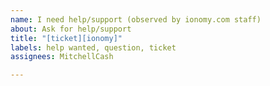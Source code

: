 ```yaml
---
name: I need help/support (observed by ionomy.com staff)
about: Ask for help/support
title: "[ticket][ionomy]"
labels: help wanted, question, ticket
assignees: MitchellCash

---
```


<!-- This issue tracker is only for technical issues related to Ion Core.

General ion questions and/or support requests are best directed to the ionomy support support@ionomy.com, Ionomy Discord https://discord.gg/vuZn7gC or even  on Bitcoin StackExchange at https://bitcoin.stackexchange.com.

For reporting security issues, please read instructions at support@ionomy.com or call us in US (+1) (844) 237-2721.

If the node is "stuck" during sync or giving "block checksum mismatch" errors, please ensure your hardware is stable by running memtest and observe CPU temperature with a load-test tool such as linpack before creating an issue! -->

<!-- !!!PLEASE NEVER UPLOAD PRIVATE KEYS IN PLAIN OR UPLOAD WALLET.DAT, IF YOU STILL WANT TO SUPPLY YOUR WALLET.DAT TO DEVS, PLEASE MAKE SURE IT IS ENCRYPTED WITH GPG WHICH CAN BE FOUND HERE: https://github.com/ioncoincore/ion/tree/master/contrib/gitian-keys -->

<!-- Before asking a question you might find your answer in
- Ion Wiki/Faq/Help (https://github.com/ioncoincore/ion/wiki)
- Bitcoin Wiki (https://en.bitcoin.it/wiki/) -->

<!-- Describe the issue -->
<!--- What behavior did you expect? -->

<!--- What was the actual behavior (provide screenshots if the issue is GUI-related)? -->

<!--- How reliably can you reproduce the issue, what are the steps to do so? -->

<!-- What version of Ion Core are you using, where did you get it (website, self-compiled, etc)? -->

<!-- What type of machine are you observing the error on (OS/CPU and disk type)? -->

<!-- Any extra information that might be useful in the debugging process. -->
<!--- This is normally the contents of a `debug.log` or `config.log` file. Raw text or a link to a pastebin type site are preferred. -->
